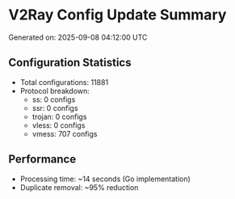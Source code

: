 # V2Ray Config Update Summary
Generated on: 2025-09-08 04:12:00 UTC

## Configuration Statistics
- Total configurations: 11881
- Protocol breakdown:
  - ss: 0 configs
  - ssr: 0 configs
  - trojan: 0 configs
  - vless: 0 configs
  - vmess: 707 configs

## Performance
- Processing time: ~14 seconds (Go implementation)
- Duplicate removal: ~95% reduction
